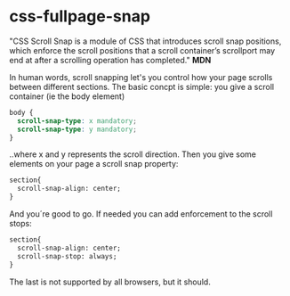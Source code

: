 # css-fullpage-snap

"CSS Scroll Snap is a module of CSS that introduces scroll snap positions, which enforce the scroll positions that a scroll container’s scrollport may end at after a scrolling operation has completed."
**MDN**

In human words, scroll snapping let's you control how your page scrolls between different sections. The basic concpt is simple: you give a scroll container (ie the body element) 

```css
body {
  scroll-snap-type: x mandatory;
  scroll-snap-type: y mandatory;
}
```
..where x and y represents the scroll direction. Then you give some elements on your page a scroll snap property:
```html
section{
  scroll-snap-align: center;
}
```

And you´re good to go. If needed you can add enforcement to the scroll stops:
```html
section{
  scroll-snap-align: center;
  scroll-snap-stop: always;
}
```
The last is not supported by all browsers, but it should.
